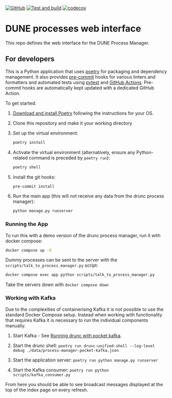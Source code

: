 <!-- markdownlint-disable MD041 -->
[![GitHub](https://img.shields.io/github/license/ImperialCollegeLondon/dune_processes)](https://raw.githubusercontent.com/ImperialCollegeLondon/dune_processes/main/LICENSE)
[![Test and build](https://github.com/ImperialCollegeLondon/dune_processes/actions/workflows/ci.yml/badge.svg)](https://github.com/ImperialCollegeLondon/dune_processes/actions/workflows/ci.yml)
[![codecov](https://codecov.io/gh/ImperialCollegeLondon/dune_processes/graph/badge.svg?token=PG0WTYF8EY)](https://codecov.io/gh/ImperialCollegeLondon/dune_processes)

# DUNE processes web interface

This repo defines the web interface for the DUNE Process Manager.

## For developers

This is a Python application that uses [poetry](https://python-poetry.org) for packaging
and dependency management. It also provides [pre-commit](https://pre-commit.com/) hooks
for various linters and formatters and automated tests using
[pytest](https://pytest.org/) and [GitHub Actions](https://github.com/features/actions).
Pre-commit hooks are automatically kept updated with a dedicated GitHub Action.

To get started:

1. [Download and install Poetry](https://python-poetry.org/docs/#installation) following the instructions for your OS.
1. Clone this repository and make it your working directory
1. Set up the virtual environment:

   ```bash
   poetry install
   ```

1. Activate the virtual environment (alternatively, ensure any Python-related command is preceded by `poetry run`):

   ```bash
   poetry shell
   ```

1. Install the git hooks:

   ```bash
   pre-commit install
   ```

1. Run the main app (this will not receive any data from the drunc process manager):

   ```bash
   python manage.py runserver
   ```

### Running the App

To run this with a demo version of the drunc process manager, run it with docker compose:

```bash
docker compose up -d
```

Dummy processes can be sent to the server with the `scripts/talk_to_process_manager.py` script:

```bash
docker compose exec app python scripts/talk_to_process_manager.py
```

Take the servers down with `docker compose down`

### Working with Kafka

Due to the complexities of containerising Kafka it is not possible to use the standard
Docker Compose setup. Instead when working with functionality that requires Kafka it is
necessary to run the individual components manually.

1. Start Kafka - See [Running drunc with pocket kafka].

1. Start the drunc shell:
   `poetry run drunc-unified-shell --log-level debug ./data/process-manager-pocket-kafka.json`

1. Start the application server:
   `poetry run python manage.py runserver`

1. Start the Kafka consumer:
   `poetry run python scripts/kafka_consumer.py`

From here you should be able to see broadcast messages displayed at the top of the index
page on every refresh.

[Running drunc with pocket kafka]: https://github.com/DUNE-DAQ/drunc/wiki/Running-drunc-with-pocket-kafka
